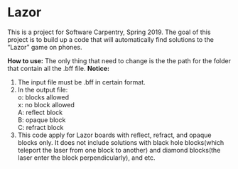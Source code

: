 # Lazor
This is a project for Software Carpentry, Spring 2019.
The goal of this project is to build up a code that will automatically find solutions to the “Lazor” game on phones.

**How to use:**
The only thing that need to change is the the path for the folder that contain all the .bff file.
**Notice:**
1. The input file must be .bff in certain format.
2. In the output file:<br>
  o: blocks allowed<br>
  x: no block allowed<br>
  A: reflect block<br>
  B: opaque block<br>
  C: refract block<br>
3. This code apply for Lazor boards with reflect, refract, and opaque blocks only. It does not include solutions with black hole blocks(which teleport the laser from one block to another) and diamond blocks(the laser enter the block perpendicularly), and etc.
